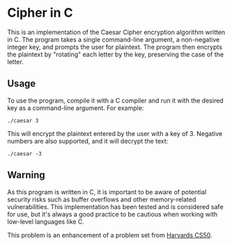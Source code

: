 # Cipher in C

This is an implementation of the Caesar Cipher encryption algorithm written in C. The program takes a single command-line argument, a non-negative integer key, and prompts the user for plaintext. The program then encrypts the plaintext by "rotating" each letter by the key, preserving the case of the letter.

## Usage

To use the program, compile it with a C compiler and run it with the desired key as a command-line argument. For example:


```
./caesar 3
```


This will encrypt the plaintext entered by the user with a key of 3. Negative numbers are also supported, and it will decrypt the text:

```
./caesar -3
```

## Warning

As this program is written in C, it is important to be aware of potential security risks such as buffer overflows and other memory-related vulnerabilities. This implementation has been tested and is considered safe for use, but it's always a good practice to be cautious when working with low-level languages like C.

This problem is an enhancement of a problem set from [Harvards CS50](https://cs50.harvard.edu/x/2020/psets/2/caesar/).


